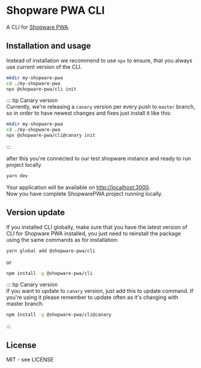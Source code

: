 # Shopware PWA CLI

A CLI for [Shopware PWA](https://github.com/DivanteLtd/shopware-pwa).

## Installation and usage

Instead of installation we recommend to use `npx` to ensure, that you always use current version of the CLI.

```bash
mkdir my-shopware-pwa
cd ./my-shopware-pwa
npx @shopware-pwa/cli init
```

::: tip Canary version  
Currently, we're releasing a `canary` version per every push to `master` branch, so in order to have newest changes and fixes just install it like this:

```bash
mkdir my-shopware-pwa
cd ./my-shopware-pwa
npx @shopware-pwa/cli@canary init
```

:::

after this you're connected to our test shopware instance and ready to run project locally

```bash
yarn dev
```

Your application will be available on [http://localhost:3000](http://localhost:3000).  
Now you have complete ShopwarePWA project running locally.

## Version update

If you installed CLI globally, make sure that you have the latest version of CLI for Shopware PWA installed, you just need to reinstall the package using the same commands as for installation:

```bash
yarn global add @shopware-pwa/cli
```

or

```bash
npm install -g @shopware-pwa/cli
```

::: tip Canary version  
If you want to update to `canary` version, just add this to update command. If you're using it please remember to update often as it's changing with master branch.

```bash
npm install -g @shopware-pwa/cli@canary
```

:::

## License

MIT - see LICENSE
